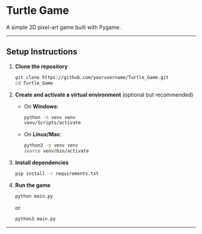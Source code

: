 # Turtle Game

A simple 2D pixel-art game built with Pygame.

---

## Setup Instructions

1. **Clone the repository**

    ```bash
    git clone https://github.com/yourusername/Turtle_Game.git
    cd Turtle_Game
    ```

2. **Create and activate a virtual environment** (optional but recommended)

    - On **Windows**:
    
      ```bash
      python -m venv venv
      venv/Scripts/activate
      ```
    
    - On **Linux/Mac**:
    
      ```bash
      python3 -m venv venv
      source venv/bin/activate
      ```

3. **Install dependencies**

    ```bash
    pip install -r requirements.txt
    ```

4. **Run the game**

    ```bash
    python main.py
    ```
    or
    ```bash
    python3 main.py
    ```

---
